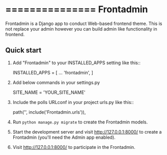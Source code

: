 ===============
Frontadmin
===============

Frontadmin is a Django app to conduct Web-based frontend theme. This is not replace your admin however you
can build admin like functionality in frontend.

Quick start
-----------

1. Add "Frontadmin" to your INSTALLED_APPS setting like this::

    INSTALLED_APPS = [
        ...
        'frontadmin',
    ]

2. Add below commands in your settings.py

    SITE_NAME = 'YOUR_SITE_NAME'

3. Include the polls URLconf in your project urls.py like this::

    path('', include('Frontadmin.urls')),

4. Run ``python manage.py migrate`` to create the Frontadmin models.

5. Start the development server and visit http://127.0.0.1:8000/
   to create a Frontadmin (you'll need the Admin app enabled).

6. Visit http://127.0.0.1:8000/ to participate in the Frontadmin.